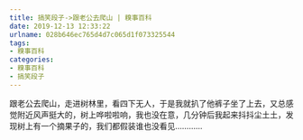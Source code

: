 ```yaml
---
title: 搞笑段子->跟老公去爬山 | 糗事百科
date: 2019-12-13 12:33:22
urlname: 028b646ec765d4d7c065d1f073325544
tags: 
- 糗事百科
categories:
- 糗事百科
- 搞笑段子
---
```

跟老公去爬山，走进树林里，看四下无人，于是我就扒了他裤子坐了上去，又总感觉附近风声挺大的，树上哗啦啦响，我也没在意，几分钟后我起来抖抖尘土土，发现树上有一个摘果子的，我们都假装谁也没看见…………


